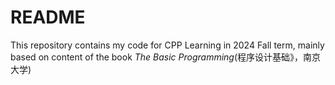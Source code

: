 # README
This repository contains my code for CPP Learning in 2024 Fall term, mainly based on content of the book _The Basic Programming_(程序设计基础》，南京大学)
